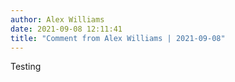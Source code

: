 ```yaml
---
author: Alex Williams
date: 2021-09-08 12:11:41
title: "Comment from Alex Williams | 2021-09-08"
---
```

Testing 

